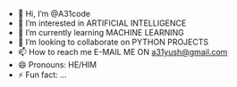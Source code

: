 - 👋 Hi, I’m @A31code
- 👀 I’m interested in ARTIFICIAL INTELLIGENCE
- 🌱 I’m currently learning MACHINE LEARNING
- 💞️ I’m looking to collaborate on PYTHON PROJECTS
- 📫 How to reach me E-MAIL ME ON a31yush@gmail.com
- 😄 Pronouns: HE/HIM
- ⚡ Fun fact: ...

<!---
A31code/A31code is a ✨ special ✨ repository because its `README.md` (this file) appears on your GitHub profile.
You can click the Preview link to take a look at your changes.
--->
